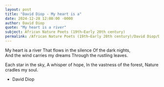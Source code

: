 ```yaml
---
layout: post
title: "David Diop - My heart is a"
date: 2024-12-28 12:00:00 -0000
author: David Diop
quote: "My heart is a river"
subject: African Nature Poets (19th–Early 20th century)
permalink: /African Nature Poets (19th–Early 20th century)/David Diop/David Diop - My heart is a
---
```


My heart is a river
That flows in the silence
Of the dark nights,  
And the wind carries my dreams
Through the rustling leaves.

Each star in the sky,
A whisper of hope,
In the vastness of the forest,
Nature cradles my soul.

- David Diop

